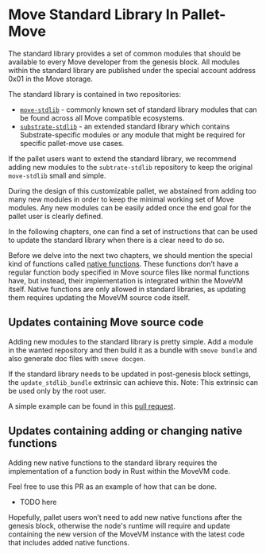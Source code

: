 # Move Standard Library In Pallet-Move

The standard library provides a set of common modules that should be available to every Move developer from the genesis block.
All modules within the standard library are published under the special account address 0x01 in the Move storage.

The standard library is contained in two repositories:
 - [`move-stdlib`](move-stdlib) - commonly known set of standard library modules that can be found across all Move compatible ecosystems.
 - [`substrate-stdlib`](substrate-stdlib) - an extended standard library which contains Substrate-specific modules or any module that might be required for specific pallet-move use cases.

If the pallet users want to extend the standard library, we recommend adding new modules to the `subtrate-stdlib` repository to keep the original `move-stdlib` small and simple.

During the design of this customizable pallet, we abstained from adding too many new modules in order to keep the minimal working set of Move modules.
Any new modules can be easily added once the end goal for the pallet user is clearly defined.

In the following chapters, one can find a set of instructions that can be used to update the standard library when there is a clear need to do so.

Before we delve into the next two chapters, we should mention the special kind of functions called [native functions](native-fn).
These functions don’t have a regular function body specified in Move source files like normal functions have, but instead, their implementation is integrated within the MoveVM itself.
Native functions are only allowed in standard libraries, as updating them requires updating the MoveVM source code itself.

## Updates containing Move source code

Adding new modules to the standard library is pretty simple.
Add a module in the wanted repository and then build it as a bundle with `smove bundle` and also generate doc files with `smove docgen`.

If the standard library needs to be updated in post-genesis block settings, the `update_stdlib_bundle` extrinsic can achieve this.
Note: This extrinsic can be used only by the root user.

A simple example can be found in this [pull request](https://github.com/eigerco/move-stdlib/pull/5).

## Updates containing adding or changing native functions

Adding new native functions to the standard library requires the implementation of a function body in Rust within the MoveVM code.

Feel free to use this PR as an example of how that can be done.
 - TODO here

Hopefully, pallet users won’t need to add new native functions after the genesis block, otherwise the node's runtime will require and update containing the new version of the MoveVM instance with the latest code that includes added native functions.

[move-stdlib]: https://github.com/eigerco/substrate-move/tree/main/language/move-stdlib
[substrate-move]: https://github.com/eigerco/substrate-move
[substrate-stdlib]: https://github.com/eigerco/substrate-stdlib
[native-fn]: https://move-language.github.io/move/functions.html?highlight=native#native-functions
